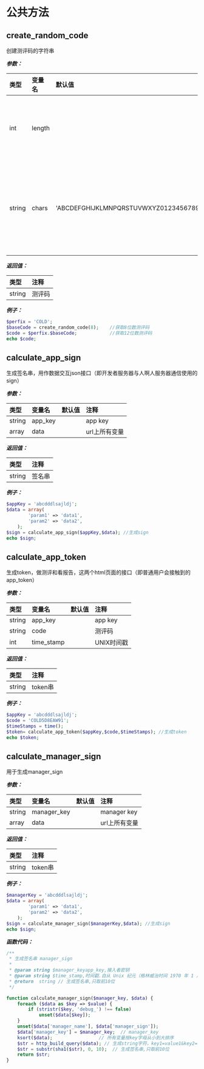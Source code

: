 # 公共方法

## create\_random\_code

创建测评码的字符串

_**参数：**_

| 类型 | 变量名 | 默认值 | 注释 |
| :--- | :--- | :--- | :--- |
| int | length |  | 需要生成的长度 |
| string | chars | 'ABCDEFGHIJKLMNPQRSTUVWXYZ0123456789' | 用于创建测评码的字符 |

_**返回值：**_

| 类型 | 注释 |
| :--- | :--- |
| string | 测评码 |

_**例子：**_

```php
$perfix = 'COLD';
$baseCode = create_random_code(8);    //获取8位数测评码
$code = $perfix.$baseCode;            //获取12位数测评码
echo $code;
```



## calculate\_app\_sign

生成签名串，用作数据交互json接口（即开发者服务器与人啊人服务器通信使用的sign）

_**参数：**_

| 类型 | 变量名 | 默认值 | 注释 |
| :--- | :--- | :--- | :--- |
| string | app\_key |  | app key |
| array | data |  | url上所有变量 |

_**返回值：**_

| 类型 | 注释 |
| :--- | :--- |
| string | 签名串 |

_**例子：**_

```php
$appKey = 'abcdddlsajldj';
$data = array(
        'param1' => 'data1',
        'param2' => 'data2',
    );
$sign = calculate_app_sign($appKey,$data); //生成sign
echo $sign;
```





## calculate\_app\_token

生成token，做测评和看报告，这两个html页面的接口（即普通用户会接触到的app\_token）

_**参数：**_

| 类型 | 变量名 | 默认值 | 注释 |
| :--- | :--- | :--- | :--- |
| string | app\_key |  | app key |
| string | code |  | 测评码 |
| int | time\_stamp |  | UNIX时间戳 |

_**返回值：**_

| 类型 | 注释 |
| :--- | :--- |
| string | token串 |

_**例子：**_

```php
$appKey = 'abcdddlsajldj';
$code = 'COLD5D8EAW91';
$timeStamps = time();
$token= calculate_app_token($appKey,$code,$timeStamps); //生成token
echo $token;
```



## calculate\_manager\_sign

用于生成manager\_sign

_**参数：**_

| 类型 | 变量名 | 默认值 | 注释 |
| :--- | :--- | :--- | :--- |
| string | manager\_key |  | manager key |
| array | data |  | url上所有变量 |

_**返回值：**_

| 类型 | 注释 |
| :--- | :--- |
| string | token串 |

_**例子：**_

```php
$managerKey = 'abcdddlsajldj';
$data = array(
        'param1' => 'data1',
        'param2' => 'data2',
    );
$sign = calculate_manager_sign($managerKey,$data); //生成sign
echo $sign;
```

_**函数代码：**_

```php
/**
 * 生成签名串 manager_sign
 *
 * @param string $manager_keyapp_key,接入者密钥
 * @param string $time_stamp,时间戳.自从 Unix 纪元（格林威治时间 1970 年 1 月 1 日 00:00:00）到当前时间的秒数
 * @return  string // 生成签名串,只取前10位
 */

function calculate_manager_sign($manager_key, $data) {
    foreach ($data as $key => $value) {
        if (stristr($key, 'debug_') !== false)
            unset($data[$key]);
    }
    unset($data['manager_name'], $data['manager_sign']);
    $data['manager_key'] = $manager_key;  // manager_key
    ksort($data);                 // 所有变量按key字母从小到大排序
    $str = http_build_query($data); // 生成string字符，key1=value1&key2=value2&.....
    $str = substr(sha1($str), 0, 10);  // 生成签名串,只取前10位
    return $str;
}
```

